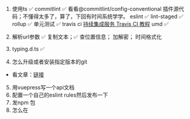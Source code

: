 1. 使用ts ✅ 
  commitlint ✅ 看看@commitlint/config-conventional 插件源代码；不懂得太多了，算了，下回有时间系统学学。
  eslint ✅ 
  lint-staged ✅
  rollup ✅ 
  单元测试 ✅
  travis ci [持续集成服务 Travis CI 教程](https://www.ruanyifeng.com/blog/2017/12/travis_ci_tutorial.html)
  umd ✅
2. 解析url参数 ✅
   复制文本；✅
   查位置信息；
   加解密；
   时间格式化
   
3. typing.d.ts ✅
4. 怎么升级或者安装指定版本的git 
 - 看文章：[链接](https://blog.csdn.net/weixin_44607611/article/details/113655989)
5. 用vuepress写一个api文档
6. 配置一个自己的eslint rules然后发布一下
7. 发npm 包
8. 怎么在
